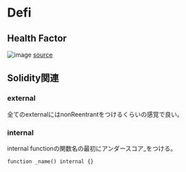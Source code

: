 # Defi


## Health Factor
![image](https://github.com/0xoraku/Patrick_youtube/assets/58765874/1983e48e-299b-4fcd-be63-1a69504d4bb3)
[source](https://docs.aave.com/risk/asset-risk/risk-parameters)




## Solidity関連
### external
全てのexternalにはnonReentrantをつけるくらいの感覚で良い。

### internal
internal functionの関数名の最初にアンダースコア_をつける。
```solidity
function _name() internal {}
```
